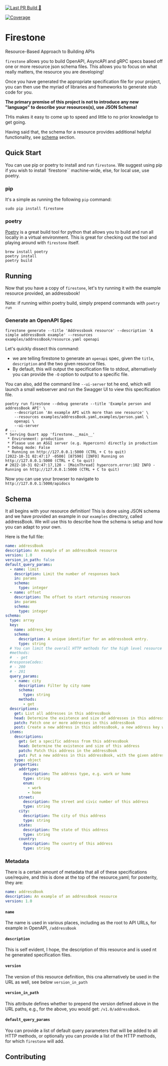 [![Last PR Build 🐍](https://github.com/firestoned/firestone/actions/workflows/pr.yml/badge.svg)](https://github.com/firestoned/firestone/actions/workflows/pr.yml)
<!-- Pytest Coverage Comment:Begin -->
<a href="https://github.com/ebourgeois/firestone/blob/main/README.md"><img alt="Coverage" src="https://img.shields.io/badge/Coverage-48%25-orange.svg" /></a>
<!-- Pytest Coverage Comment:End -->

# Firestone

Resource-Based Approach to Building APIs

``firestone`` allows you to build OpenAPI, AsyncAPI and gRPC specs based off one or
more resource json schema files. This allows you to focus on what really
matters, the resource you are developing!

Once you have generated the appropriate specification file for your project, you
can then use the myriad of libraries and frameworks to generate stub code for
you.

**The primary premise of this project is not to introduce any new "language" to describe your
resources(s), use JSON Schema!**

THis makes it easy to come up to speed and little to no prior knowledge to get
going.

Having said that, the schema for a resource provides additional helpful functionality,
see [schema](#schema) section.

## Quick Start

You can use pip or poetry to install and run ``firestone``. We suggest using pip if you wish to install
`firestone`` machine-wide, else, for local use, use poetry.

### pip

It's a simple as running the following ``pip`` command:

```
sudo pip install firestone
```

### poetry

[Poetry](https://python-poetry.org/) is a great build tool for python that
allows you to build and run all locally in a virtual environment. This is great
for checking out the tool and playing around with `firestone` itself.

```
brew install poetry
poetry install
poetry build
```

## Running

Now that you have a copy of ``firestone``, let's try running it with the
example resource provided, an addressbook!

Note: if running within poetry build, simply prepend commands with ``poetry run``

### Generate an OpenAPI Spec

```
firestone generate --title 'Addressbook resource' --description 'A simple addressBook example' --resources examples/addressBook/resource.yaml openapi
```

Let's quickly dissect this command:

- we are telling firestone to generate an `openapi` spec, given the ``title``,
  ``description`` and the two given resource files.
- By default, this will output the specification file to stdout, alternatively
  you can provide the `-O` option to output to a specific file.

You can also, add the command line `--ui-server` tot he end, which will launch a
small webserver and run the Swagger UI to view this specification file.

```
poetry run firestone --debug generate --title 'Example person and addressBook API' \
    --description 'An example API with more than one resource' \
    --resources examples/addressBook.yaml,examples/person.yaml \
    openapi \
    --ui-server
# ...
* Serving Quart app 'firestone.__main__'
 * Environment: production
 * Please use an ASGI server (e.g. Hypercorn) directly in production
 * Debug mode: False
 * Running on http://127.0.0.1:5000 (CTRL + C to quit)
[2022-10-31 02:47:17 -0500] [87590] [INFO] Running on http://127.0.0.1:5000 (CTRL + C to quit)
# 2022-10-31 02:47:17,120 - [MainThread] hypercorn.error:102 INFO - Running on http://127.0.0.1:5000 (CTRL + C to quit)
```

Now you can use your browser to navigate to `http://127.0.0.1:5000/apidocs`

## Schema

It all begins with your resource definition! This is done using JSON schema and
we have provided an example in our `examples` directory, called addressBook. We
will use this to describe how the schema is setup and how you can adapt to your
own.

Here is the full file:

```yaml
name: addressBook
description: An example of an addressBook resource
version: 1.0
version_in_path: false
default_query_params:
  - name: limit
    description: Limit the number of responses back
    in: params
    schema:
      type: integer
  - name: offset
    description: The offset to start returning resources
    in: params
    schema:
      type: integer
schema:
  type: array
  key:
    name: address_key
    schema:
      description: A unique identifier for an addressbook entry.
      type: string
  # You can limit the overall HTTP methods for the high level resource endpoint
  #methods:
  #  - get
  #responseCodes:
  # - 200
  # - 201
  query_params:
    - name: city
      description: Filter by city name
      schema:
        type: string
      methods:
        - get
  descriptions:
    get: List all addresses in this addressBook
    head: Determine the existence and size of addresses in this addressBook
    patch: Patch one or more addresses in this addressBook
    post: Create a new address in this addressBook, a new address key will be created
  items:
    descriptions:
      get: Get a specific address from this addressBook
      head: Determine the existence and size of this address
      patch: Patch this address in the addressBook
      put: Put a new address in this addressBook, with the given address key
    type: object
    properties:
      addrtype:
        description: The address type, e.g. work or home
        type: string
        enum:
          - work
          - home
      street:
        description: The street and civic number of this address
        type: string
      city:
        description: The city of this address
        type: string
      state:
        description: The state of this address
        type: string
      country:
        description: The country of this address
        type: string
```

### Metadata

There is a certain amount of metadata that all of these specifications
use/require, and this is done at the top of the resource,yaml; for posterity,
they are:

```yaml
name: addressBook
description: An example of an addressBook resource
version: 1.0
```

#### `name`

The name is used in various places, including as the root to API URLs, for
example in OpenAPI, `/addressBook`

#### `description`

This is self evident, I hope, the description of this resource and is used nt he
generated specification files.

#### `version`

The version of this resource definition, this cna alternatively be used in the
URL as well, see below `version_in_path`

#### `version_in_path`

This attribute defines whether to prepend the version defined above in the URL paths, e.g., for the
above, you would get: `/v1.0/addressBook`.

#### `default_query_params`

You can provide a list of default query parameters that will be added to all HTTP methods,
or optionally you can provide a list of the HTTP methods, for which `firestone` will add.

## Contributing
